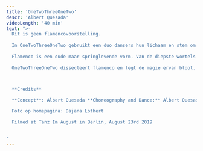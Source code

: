 ```yaml
---
title: 'OneTwoThreeOneTwo'
descr: 'Albert Quesada'
videoLength: '40 min'
text: ">-
  Dit is geen flamencovoorstelling.
  
  In OneTwoThreeOneTwo gebruikt een duo dansers hun lichaam en stem om vragen te stellen: wat is flamenco? Hoe creëert deze ongeschreven taal – tegelijkertijd muziek en dans – zo’n intense, directe communicatie?
  
  Flamenco is een oude maar springlevende vorm. Van de diepste wortels in de zigeunermuziek tot de grootse podiumproducties van vandaag: de kracht komt steeds van hetzelfde fundamentele ritme: 123 123 12 12 12. De intimiteit en de interactie met het publiek van de flamenco tablao creëert een complex web van betekenis, expressie en verhaal – een unieke reeks rituelen en technieken die groeien en evolueren.
  
  OneTwoThreeOneTwo dissecteert flamenco en legt de magie ervan bloot.

  ‍

  **Credits**

  **Concept**: Albert Quesada **Choreography and Dance:** Albert Quesada & Zoltán Vakulya **Sound Design:** Albert Quesada **Light Design**: Bert Van Dijck **Music:** Sabicas, Miguel Poveda, Manolo Caracol, Camarón de la Isla **Costumes:** Sofie Durnez Program **Text:** JS Rafaeli **Musical Advise:** Juan Carlos Lérida **Choreographic Assistant:** Petra Söör & Leo Castro **Production:** Albert Quesada / Klein Verzet vzw **Coproduction:**  Charleroi Danses, CCNR, Mercat de les Flors, Vooruit in the frame of the European Network DNA (Departures and Arrivals) / **Co-funded by** the Creative Europe Program of the European Union **With the support of:** SACD, the Vlaamse Gemeenschapscommissie, the Culture Programme of the European Union, and the Koning Boudewijn Stichting **In collaboration with:** PACT Zollverein, Kaaitheater, TAKT/Provinciaal Domein Dommelhof, STUK, El Graner, L’animal a l’esquena

  Foto op homepagina: Dajana Lothert

  Filmed at Tanz Im August in Berlin, August 23rd 2019

  ‍
"
---
```

